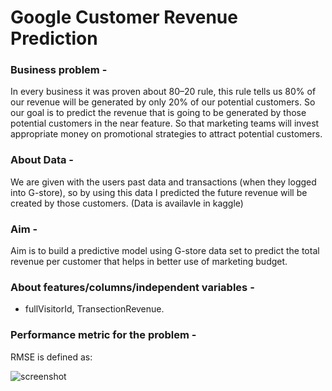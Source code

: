 #   Google Customer Revenue Prediction

### Business problem - 
In every business it was proven about 80–20 rule, this rule tells us 80% of our revenue will be generated by only 20% of our potential customers. So our goal is to predict the revenue that is going to be generated by those potential customers in the near feature. So that marketing teams will invest appropriate money on promotional strategies to attract potential customers.

### About Data - 
We are given with the users past data and transactions (when they logged into G-store), so by using this data I predicted the future revenue will be created by those customers. (Data is availavle in kaggle)

### Aim - 
Aim is to build a predictive model using G-store data set to predict the total revenue per customer that helps in better use of marketing budget.

### About features/columns/independent variables - 
- fullVisitorId, TransectionRevenue.

### Performance metric for the problem - 
RMSE is defined as:

![screenshot](https://miro.medium.com/v2/resize:fit:640/format:webp/1*RSYTYpqyGDYWPmI0rD8zqA.png)


